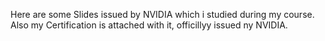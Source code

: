 Here are some Slides issued by NVIDIA which i studied during my course.
Also my Certification is attached with it, officillyy issued ny NVIDIA.
